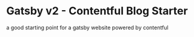 # Gatsby v2 - Contentful Blog Starter
a good starting point for a gatsby website powered by contentful
